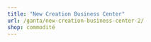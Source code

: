 ```yaml
---
title: "New Creation Business Center"
url: /ganta/new-creation-business-center-2/
shop: commodité
---
```

